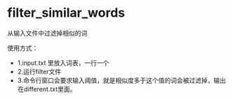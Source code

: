 # filter_similar_words
从输入文件中过滤掉相似的词

使用方式：
-  1.input.txt 里放入词表，一行一个
-  2.运行filter文件
-  3.命令行窗口会要求输入阈值，就是相似度多于这个值的词会被过滤掉，输出在different.txt里面。